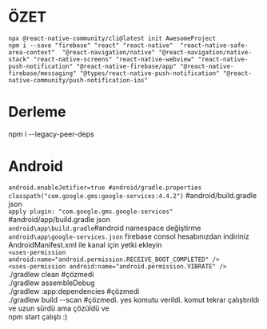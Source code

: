 # ÖZET
    npx @react-native-community/cli@latest init AwesomeProject
    npm i --save "firebase" "react" "react-native"  "react-native-safe-area-context"  "@react-navigation/native" "@react-navigation/native-stack" "react-native-screens" "react-native-webview" "react-native-push-notification" "@react-native-firebase/app" "@react-native-firebase/messaging" "@types/react-native-push-notification" "@react-native-community/push-notification-ios"


# Derleme
   npm i --legacy-peer-deps
# Android
``android.enableJetifier=true #android/gradle.properties``<br>
``classpath("com.google.gms:google-services:4.4.2")`` #android/build.gradle json<br>
``apply plugin: "com.google.gms.google-services"`` #android/app/build.gradle json<br>
``android\app\build.gradle``#android namespace değiştirme <br>
``android\app\google-services.json`` firebase consol hesabınızdan indiriniz<br>
AndroidManifest.xml ile kanal için yetki ekleyin<br>
``<uses-permission android:name="android.permission.RECEIVE_BOOT_COMPLETED" />``<br>
``<uses-permission android:name="android.permission.VIBRATE" />``<br>
./gradlew clean #çözmedi<br>
./gradlew assembleDebug<br>
./gradlew :app:dependencies #çözmedi<br>
./gradlew build --scan #çözmedi. yes komutu verildi. komut tekrar çalıştırıldı ve uzun sürdü ama çözüldü ve<br>
npm start çalıştı :)<br>
